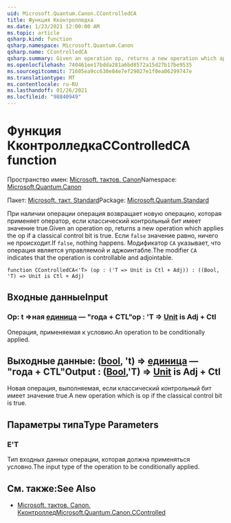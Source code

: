 ```yaml
---
uid: Microsoft.Quantum.Canon.CControlledCA
title: Функция Кконтролледка
ms.date: 1/23/2021 12:00:00 AM
ms.topic: article
qsharp.kind: function
qsharp.namespace: Microsoft.Quantum.Canon
qsharp.name: CControlledCA
qsharp.summary: Given an operation op, returns a new operation which applies the op if a classical control bit is true. If `false`, nothing happens. The modifier `CA` indicates that the operation is controllable and adjointable.
ms.openlocfilehash: 740461ee17bdda281a6bd8572a15d27b17be9535
ms.sourcegitcommit: 71605ea9cc630e84e7ef29027e1f0ea06299747e
ms.translationtype: MT
ms.contentlocale: ru-RU
ms.lasthandoff: 01/26/2021
ms.locfileid: "98840949"
---
```

# <a name="ccontrolledca-function"></a><span data-ttu-id="50015-102">Функция Кконтролледка</span><span class="sxs-lookup"><span data-stu-id="50015-102">CControlledCA function</span></span>

<span data-ttu-id="50015-103">Пространство имен: [Microsoft. тактов. Canon](xref:Microsoft.Quantum.Canon)</span><span class="sxs-lookup"><span data-stu-id="50015-103">Namespace: [Microsoft.Quantum.Canon](xref:Microsoft.Quantum.Canon)</span></span>

<span data-ttu-id="50015-104">Пакет: [Microsoft. такт. Standard](https://nuget.org/packages/Microsoft.Quantum.Standard)</span><span class="sxs-lookup"><span data-stu-id="50015-104">Package: [Microsoft.Quantum.Standard](https://nuget.org/packages/Microsoft.Quantum.Standard)</span></span>


<span data-ttu-id="50015-105">При наличии операции операция возвращает новую операцию, которая применяет оператор, если классический контрольный бит имеет значение true.</span><span class="sxs-lookup"><span data-stu-id="50015-105">Given an operation op, returns a new operation which applies the op if a classical control bit is true.</span></span> <span data-ttu-id="50015-106">Если `false` значение равно, ничего не происходит.</span><span class="sxs-lookup"><span data-stu-id="50015-106">If `false`, nothing happens.</span></span>
<span data-ttu-id="50015-107">Модификатор `CA` указывает, что операция является управляемой и аджоинтабле.</span><span class="sxs-lookup"><span data-stu-id="50015-107">The modifier `CA` indicates that the operation is controllable and adjointable.</span></span>

```qsharp
function CControlledCA<'T> (op : ('T => Unit is Ctl + Adj)) : ((Bool, 'T) => Unit is Ctl + Adj)
```


## <a name="input"></a><span data-ttu-id="50015-108">Входные данные</span><span class="sxs-lookup"><span data-stu-id="50015-108">Input</span></span>

### <a name="op--t--unit--is-adj--ctl"></a><span data-ttu-id="50015-109">Op: t =>ная [единица](xref:microsoft.quantum.lang-ref.unit)  — "года + CTL"</span><span class="sxs-lookup"><span data-stu-id="50015-109">op : 'T => [Unit](xref:microsoft.quantum.lang-ref.unit)  is Adj + Ctl</span></span>

<span data-ttu-id="50015-110">Операция, применяемая к условию.</span><span class="sxs-lookup"><span data-stu-id="50015-110">An operation to be conditionally applied.</span></span>



## <a name="output--boolt--unit--is-adj--ctl"></a><span data-ttu-id="50015-111">Выходные данные: ([bool](xref:microsoft.quantum.lang-ref.bool), 't) => [единица](xref:microsoft.quantum.lang-ref.unit)  — "года + CTL"</span><span class="sxs-lookup"><span data-stu-id="50015-111">Output : ([Bool](xref:microsoft.quantum.lang-ref.bool),'T) => [Unit](xref:microsoft.quantum.lang-ref.unit)  is Adj + Ctl</span></span>

<span data-ttu-id="50015-112">Новая операция, выполняемая, если классический контрольный бит имеет значение true.</span><span class="sxs-lookup"><span data-stu-id="50015-112">A new operation which is op if the classical control bit is true.</span></span>

## <a name="type-parameters"></a><span data-ttu-id="50015-113">Параметры типа</span><span class="sxs-lookup"><span data-stu-id="50015-113">Type Parameters</span></span>

### <a name="t"></a><span data-ttu-id="50015-114">Е</span><span class="sxs-lookup"><span data-stu-id="50015-114">'T</span></span>

<span data-ttu-id="50015-115">Тип входных данных операции, которая должна применяться условно.</span><span class="sxs-lookup"><span data-stu-id="50015-115">The input type of the operation to be conditionally applied.</span></span>

## <a name="see-also"></a><span data-ttu-id="50015-116">См. также:</span><span class="sxs-lookup"><span data-stu-id="50015-116">See Also</span></span>

- [<span data-ttu-id="50015-117">Microsoft. тактов. Canon. Кконтроллед</span><span class="sxs-lookup"><span data-stu-id="50015-117">Microsoft.Quantum.Canon.CControlled</span></span>](xref:Microsoft.Quantum.Canon.CControlled)